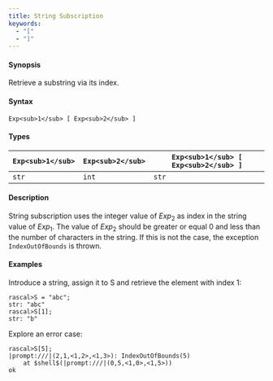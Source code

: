 ```yaml
---
title: String Subscription
keywords:
  - "["
  - "]"
---
```


#### Synopsis

Retrieve a substring via its index.

#### Syntax

`Exp<sub>1</sub> [ Exp<sub>2</sub> ]`

#### Types


| `Exp<sub>1</sub>`     | `Exp<sub>2</sub>` | `Exp<sub>1</sub> [ Exp<sub>2</sub> ]`  |
| --- | --- | --- |
| `str`         | `int`     | `str`                  |


#### Description

String subscription uses the integer value of _Exp_<sub>2</sub> as index in the string value of _Exp_<sub>1</sub>.
The value of _Exp_<sub>2</sub> should be greater or equal 0 and less than the number of characters in the string.
If this is not the case, the exception `IndexOutOfBounds` is thrown.

#### Examples

Introduce a string, assign it to S and retrieve the element with index 1:

```rascal-shell
rascal>S = "abc";
str: "abc"
rascal>S[1];
str: "b"
```
Explore an error case:

```rascal-shell
rascal>S[5];
|prompt:///|(2,1,<1,2>,<1,3>): IndexOutOfBounds(5)
	at $shell$(|prompt:///|(0,5,<1,0>,<1,5>))
ok
```

       

